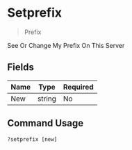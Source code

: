 # Setprefix
> Prefix

See Or Change My Prefix On This Server

## Fields

| Name | Type | Required |
|------|------|----------|
| New | string | No |

## Command Usage
```
?setprefix [new]
```